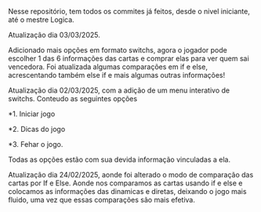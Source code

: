Nesse repositório, tem todos os commites já feitos, desde o nivel iniciante, até o mestre Logica.

Atualização dia 03/03/2025.

Adicionado mais opções em formato switchs, agora o jogador pode escolher 1 das 6 informações das cartas e comprar elas para ver quem sai vencedora.
Foi atualizada algumas comparações em if e else, acrescentando também else if e mais algumas outras informações!

Atualização dia 02/03/2025, com a adição de um menu interativo de switchs.
Conteudo as seguintes opções

*1. Iniciar jogo

*2. Dicas do jogo

*3. Fehar o jogo.

Todas as opções estão com sua devida informação vinculadas a ela.

Atualização dia 24/02/2025, aonde foi alterado o modo de comparação das cartas por If e Else.
Aonde nos comparamos as cartas usando if e else e colocamos as informações das dinamicas e diretas, deixando o jogo mais fluido, uma vez que essas comparações são mais efetiva.
